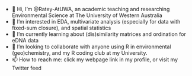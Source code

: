 - 👋 Hi, I’m @Ratey-AtUWA, an academic teaching and researching Environmental Science at The University of Western Australia
- 👀 I’m interested in EDA, multivariate analysis (especially for data with fixed-sum closure), and spatial statistics
- 🌱 I’m currently learning about (dis)similarity matrices and ordination for eDNA data
- 💞️ I’m looking to collaborate with anyone using R in environmental (geo)chemistry, and my R coding club at my University.
- 📫 How to reach me: click my webpage link in my profile, or visit my Twitter feed

<!---
Ratey-AtUWA/Ratey-AtUWA is a ✨ special ✨ repository because its `README.md` (this file) appears on your GitHub profile.
You can click the Preview link to take a look at your changes.
--->
